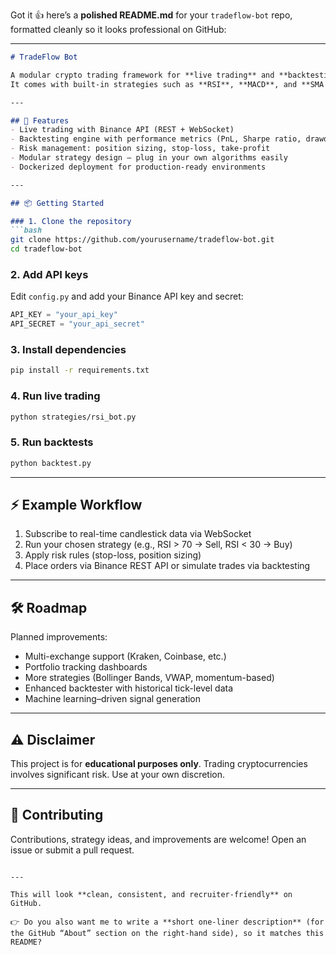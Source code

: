 Got it 👍 here’s a **polished README.md** for your `tradeflow-bot` repo, formatted cleanly so it looks professional on GitHub:

---

````markdown
# TradeFlow Bot

A modular crypto trading framework for **live trading** and **backtesting**, powered by the **Binance API**.  
It comes with built-in strategies such as **RSI**, **MACD**, and **SMA crossover**, plus risk management tools for safer trading.

---

## 🚀 Features
- Live trading with Binance API (REST + WebSocket)  
- Backtesting engine with performance metrics (PnL, Sharpe ratio, drawdowns)  
- Risk management: position sizing, stop-loss, take-profit  
- Modular strategy design – plug in your own algorithms easily  
- Dockerized deployment for production-ready environments  

---

## 📦 Getting Started

### 1. Clone the repository
```bash
git clone https://github.com/yourusername/tradeflow-bot.git
cd tradeflow-bot
````

### 2. Add API keys

Edit `config.py` and add your Binance API key and secret:

```python
API_KEY = "your_api_key"
API_SECRET = "your_api_secret"
```

### 3. Install dependencies

```bash
pip install -r requirements.txt
```

### 4. Run live trading

```bash
python strategies/rsi_bot.py
```

### 5. Run backtests

```bash
python backtest.py
```

---

## ⚡ Example Workflow

1. Subscribe to real-time candlestick data via WebSocket
2. Run your chosen strategy (e.g., RSI > 70 → Sell, RSI < 30 → Buy)
3. Apply risk rules (stop-loss, position sizing)
4. Place orders via Binance REST API or simulate trades via backtesting

---

## 🛠️ Roadmap

Planned improvements:

* Multi-exchange support (Kraken, Coinbase, etc.)
* Portfolio tracking dashboards
* More strategies (Bollinger Bands, VWAP, momentum-based)
* Enhanced backtester with historical tick-level data
* Machine learning–driven signal generation

---

## ⚠️ Disclaimer

This project is for **educational purposes only**.
Trading cryptocurrencies involves significant risk. Use at your own discretion.

---

## 🤝 Contributing

Contributions, strategy ideas, and improvements are welcome!
Open an issue or submit a pull request.

```

---

This will look **clean, consistent, and recruiter-friendly** on GitHub.  

👉 Do you also want me to write a **short one-liner description** (for the GitHub “About” section on the right-hand side), so it matches this README?
```
